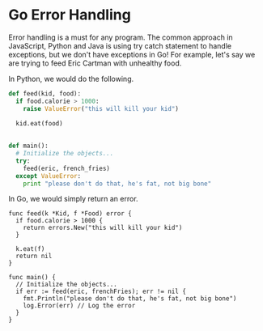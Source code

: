 # Go Error Handling

Error handling is a must for any program. The common approach in JavaScript, Python and Java is
using try catch statement to handle exceptions, but we don't have exceptions in Go! For example,
let's say we are trying to feed Eric Cartman with unhealthy food.

In Python, we would do the following.

```python
def feed(kid, food):
  if food.calorie > 1000:
    raise ValueError("this will kill your kid")
  
  kid.eat(food)
  

def main():
  # Initialize the objects...
  try:
    feed(eric, french_fries)
  except ValueError:
    print "please don't do that, he's fat, not big bone"
```

In Go, we would simply return an error.

```golang
func feed(k *Kid, f *Food) error {
  if food.calorie > 1000 {
    return errors.New("this will kill your kid")
  }

  k.eat(f)
  return nil
}

func main() {
  // Initialize the objects...
  if err := feed(eric, frenchFries); err != nil {
    fmt.Println("please don't do that, he's fat, not big bone")
    log.Error(err) // Log the error
  }
}
```